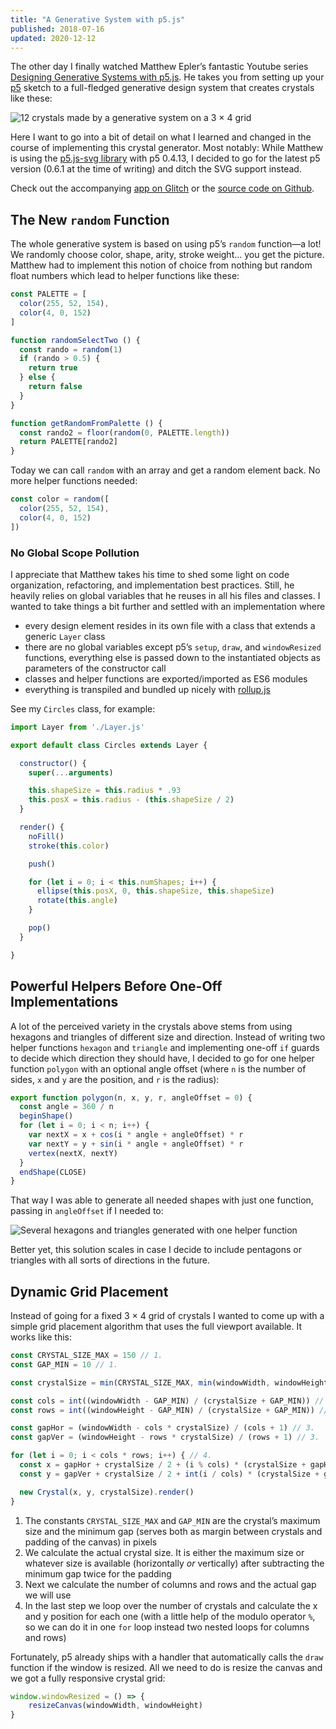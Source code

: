 ```yaml
---
title: "A Generative System with p5.js"
published: 2018-07-16
updated: 2020-12-12
---
```


The other day I finally watched Matthew Epler’s fantastic Youtube series [Designing Generative Systems with p5.js](https://www.youtube.com/playlist?list=PLyRZnpOSgMj3K8AV2I6UldnvTj6d_Zrf0). He takes you from setting up your [p5](https://p5js.org/) sketch to a full-fledged generative design system that creates crystals like these:

![12 crystals made by a generative system on a 3 &times; 4 grid](/images/generative-system-p5js/generative_crystals.png)

Here I want to go into a bit of detail on what I learned and changed in the course of implementing this crystal generator. Most notably: While Matthew is using the [p5.js-svg library](https://github.com/zenozeng/p5.js-svg) with p5 0.4.13, I decided to go for the latest p5 version (0.6.1 at the time of writing) and ditch the SVG support instead.

Check out the accompanying [app on Glitch](https://generative-crystals.glitch.me/) or the [source code on Github](https://github.com/stephanmax/generative-crystals).

## The New `random` Function

The whole generative system is based on using p5’s `random` function—a lot! We randomly choose color, shape, arity, stroke weight… you get the picture. Matthew had to implement this notion of choice from nothing but random float numbers which lead to helper functions like these:

```javascript
const PALETTE = [
  color(255, 52, 154),
  color(4, 0, 152)
]

function randomSelectTwo () {
  const rando = random(1)
  if (rando > 0.5) {
    return true
  } else {
    return false
  }
}

function getRandomFromPalette () {
  const rando2 = floor(random(0, PALETTE.length))
  return PALETTE[rando2]
}
```

Today we can call `random` with an array and get a random element back. No more helper functions needed:

```javascript
const color = random([
  color(255, 52, 154),
  color(4, 0, 152)
])
```

### No Global Scope Pollution

I appreciate that Matthew takes his time to shed some light on code organization, refactoring, and implementation best practices. Still, he heavily relies on global variables that he reuses in all his files and classes. I wanted to take things a bit further and settled with an implementation where

* every design element resides in its own file with a class that extends a generic `Layer` class
* there are no global variables except p5’s `setup`, `draw`, and `windowResized` functions, everything else is passed down to the instantiated objects as parameters of the constructor call
* classes and helper functions are exported/imported as ES6 modules
* everything is transpiled and bundled up nicely with [rollup.js](https://rollupjs.org/guide/en)

See my `Circles` class, for example:

```javascript
import Layer from './Layer.js'

export default class Circles extends Layer {

  constructor() {
    super(...arguments)

    this.shapeSize = this.radius * .93
    this.posX = this.radius - (this.shapeSize / 2)
  }

  render() {
    noFill()
    stroke(this.color)

    push()

    for (let i = 0; i < this.numShapes; i++) {
      ellipse(this.posX, 0, this.shapeSize, this.shapeSize)
      rotate(this.angle)
    }

    pop()
  }

}
```

## Powerful Helpers Before One-Off Implementations

A lot of the perceived variety in the crystals above stems from using hexagons and triangles of different size and direction. Instead of writing two helper functions `hexagon` and `triangle` and implementing one-off `if` guards to decide which direction they should have, I decided to go for one helper function `polygon` with an optional angle offset (where `n` is the number of sides, `x` and `y` are the position, and `r` is the radius):

```javascript
export function polygon(n, x, y, r, angleOffset = 0) {
  const angle = 360 / n
  beginShape()
  for (let i = 0; i < n; i++) {
    var nextX = x + cos(i * angle + angleOffset) * r
    var nextY = y + sin(i * angle + angleOffset) * r
    vertex(nextX, nextY)
  }
  endShape(CLOSE)
}
```

That way I was able to generate all needed shapes with just one function, passing in `angleOffset` if I needed to:

![Several hexagons and triangles generated with one helper function](/images/generative-system-p5js/polygons.png)

Better yet, this solution scales in case I decide to include pentagons or triangles with all sorts of directions in the future.

## Dynamic Grid Placement

Instead of going for a fixed 3 &times; 4 grid of crystals I wanted to come up with a simple grid placement algorithm that uses the full viewport available. It works like this:

```javascript
const CRYSTAL_SIZE_MAX = 150 // 1.
const GAP_MIN = 10 // 1.

const crystalSize = min(CRYSTAL_SIZE_MAX, min(windowWidth, windowHeight) - 2 * GAP_MIN) // 2.

const cols = int((windowWidth - GAP_MIN) / (crystalSize + GAP_MIN)) // 3.
const rows = int((windowHeight - GAP_MIN) / (crystalSize + GAP_MIN)) // 3.

const gapHor = (windowWidth - cols * crystalSize) / (cols + 1) // 3.
const gapVer = (windowHeight - rows * crystalSize) / (rows + 1) // 3.

for (let i = 0; i < cols * rows; i++) { // 4.
  const x = gapHor + crystalSize / 2 + (i % cols) * (crystalSize + gapHor)
  const y = gapVer + crystalSize / 2 + int(i / cols) * (crystalSize + gapVer)

  new Crystal(x, y, crystalSize).render()
}
```

1. The constants `CRYSTAL_SIZE_MAX` and `GAP_MIN` are the crystal’s maximum size and the minimum gap (serves both as margin between crystals and padding of the canvas) in pixels
2. We calculate the actual crystal size. It is either the maximum size or whatever size is available  (horizontally *or* vertically) after subtracting the minimum gap twice for the padding
3. Next we calculate the number of columns and rows and the actual gap we will use
4. In the last step we loop over the number of crystals and calculate the x and y position for each one (with a little help of the modulo operator `%`, so we can do it in one `for` loop instead two nested loops for columns and rows)

Fortunately, p5 already ships with a handler that automatically calls the `draw` function if the window is resized. All we need to do is resize the canvas and we got a fully responsive crystal grid:

```javascript
window.windowResized = () => {
	resizeCanvas(windowWidth, windowHeight)
}
```
